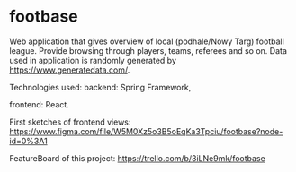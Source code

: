# footbase
Web application that gives overview of local (podhale/Nowy Targ) football league.
Provide browsing through players, teams, referees and so on.
Data used in application is randomly generated by https://www.generatedata.com/.

Technologies used:
backend:  Spring Framework,

frontend: React.

First sketches of frontend views: https://www.figma.com/file/W5M0Xz5o3B5oEqKa3Tpciu/footbase?node-id=0%3A1

FeatureBoard of this project: https://trello.com/b/3iLNe9mk/footbase

